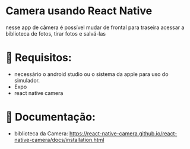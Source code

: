 # Camera usando React Native 
nesse app de câmera é possível mudar de frontal para traseira acessar a biblioteca de fotos, tirar fotos e salvá-las 
# 📔 Requisitos:
- necessário o android studio ou o sistema da apple para uso do simulador.
- Expo
- react native camera

 # 📖 Documentação:
 - biblioteca da Camera: https://react-native-camera.github.io/react-native-camera/docs/installation.html
  
